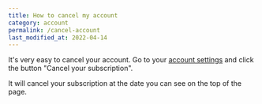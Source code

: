 ```yaml
---
title: How to cancel my account
category: account
permalink: /cancel-account
last_modified_at: 2022-04-14
---
```


It's very easy to cancel your account. Go to your [account settings](https://simpleanalytics.com/account) and click the button "Cancel your subscription".

It will cancel your subscription at the date you can see on the top of the page.
